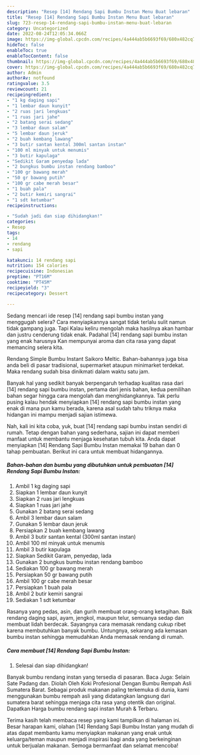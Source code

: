 ```yaml
---
description: "Resep [14] Rendang Sapi Bumbu Instan Menu Buat lebaran"
title: "Resep [14] Rendang Sapi Bumbu Instan Menu Buat lebaran"
slug: 723-resep-14-rendang-sapi-bumbu-instan-menu-buat-lebaran
category: Uncategorized
date: 2022-08-24T12:05:34.066Z
image: https://img-global.cpcdn.com/recipes/4a444ab5b6693f69/680x482cq70/14-rendang-sapi-bumbu-instan-foto-resep-utama.jpg
hideToc: false
enableToc: true
enableTocContent: false
thumbnail: https://img-global.cpcdn.com/recipes/4a444ab5b6693f69/680x482cq70/14-rendang-sapi-bumbu-instan-foto-resep-utama.jpg
cover: https://img-global.cpcdn.com/recipes/4a444ab5b6693f69/680x482cq70/14-rendang-sapi-bumbu-instan-foto-resep-utama.jpg
author: Admin
authorAv: notfound
ratingvalue: 3.5
reviewcount: 21
recipeingredient:
- "1 kg daging sapi"
- "1 lembar daun kunyit"
- "2 ruas jari lengkuas"
- "1 ruas jari jahe"
- "2 batang serai sedang"
- "3 lembar daun salam"
- "5 lembar daun jeruk"
- "2 buah kembang lawang"
- "3 butir santan kental 300ml santan instan"
- "100 ml minyak untuk menumis"
- "3 butir kapulaga"
- "Sedikit Garam penyedap lada"
- "2 bungkus bumbu instan rendang bamboo"
- "100 gr bawang merah"
- "50 gr bawang putih"
- "100 gr cabe merah besar"
- "1 buah pala"
- "2 butir kemiri sangrai"
- "1 sdt ketumbar"
recipeinstructions:

- "Sudah jadi dan siap dihidangkan!"
categories:
- Resep
tags:
- 14
- rendang
- sapi

katakunci: 14 rendang sapi 
nutrition: 154 calories
recipecuisine: Indonesian
preptime: "PT16M"
cooktime: "PT45M"
recipeyield: "3"
recipecategory: Dessert

---
```



Sedang mencari ide resep [14] rendang sapi bumbu instan yang menggugah selera? Cara menyiapkannya sangat tidak terlalu sulit namun tidak gampang juga. Tapi Kalau keliru mengolah maka hasilnya akan hambar dan justru cenderung tidak enak. Padahal [14] rendang sapi bumbu instan yang enak harusnya Kan mempunyai aroma dan cita rasa yang dapat memancing selera kita.


Rendang Simple Bumbu Instant Saikoro Meltic. Bahan-bahannya juga bisa anda beli di pasar tradisional, supermarket ataupun minimarket terdekat. Maka rendang sudah bisa dinikmati dalam waktu satu jam.

Banyak hal yang sedikit banyak berpengaruh terhadap kualitas rasa dari [14] rendang sapi bumbu instan, pertama dari jenis bahan, kedua pemilihan bahan segar hingga cara mengolah dan menghidangkannya. Tak perlu pusing kalau hendak menyiapkan [14] rendang sapi bumbu instan yang enak di mana pun kamu berada, karena asal sudah tahu triknya maka hidangan ini mampu menjadi sajian istimewa.


Nah, kali ini kita coba, yuk, buat [14] rendang sapi bumbu instan sendiri di rumah. Tetap dengan bahan yang sederhana, sajian ini dapat memberi manfaat untuk membantu menjaga kesehatan tubuh kita. Anda dapat menyiapkan [14] Rendang Sapi Bumbu Instan memakai 19 bahan dan 0 tahap pembuatan. Berikut ini cara untuk membuat hidangannya.

<!--inarticleads1-->

##### Bahan-bahan dan bumbu yang dibutuhkan untuk pembuatan [14] Rendang Sapi Bumbu Instan:

1. Ambil 1 kg daging sapi
1. Siapkan 1 lembar daun kunyit
1. Siapkan 2 ruas jari lengkuas
1. Siapkan 1 ruas jari jahe
1. Gunakan 2 batang serai sedang
1. Ambil 3 lembar daun salam
1. Gunakan 5 lembar daun jeruk
1. Persiapkan 2 buah kembang lawang
1. Ambil 3 butir santan kental (300ml santan instan)
1. Ambil 100 ml minyak untuk menumis
1. Ambil 3 butir kapulaga
1. Siapkan Sedikit Garam, penyedap, lada
1. Gunakan 2 bungkus bumbu instan rendang bamboo
1. Sediakan 100 gr bawang merah
1. Persiapkan 50 gr bawang putih
1. Ambil 100 gr cabe merah besar
1. Persiapkan 1 buah pala
1. Ambil 2 butir kemiri sangrai
1. Sediakan 1 sdt ketumbar


Rasanya yang pedas, asin, dan gurih membuat orang-orang ketagihan. Baik rendang daging sapi, ayam, jengkol, maupun telur, semuanya sedap dan membuat lidah berdecak. Sayangnya cara memasak rendang cukup ribet karena membutuhkan banyak bumbu. Untungnya, sekarang ada kemasan bumbu instan sehingga memudahkan Anda memasak rendang di rumah. 

<!--inarticleads2-->

##### Cara membuat [14] Rendang Sapi Bumbu Instan:


1. Selesai dan siap dihidangkan!

Banyak bumbu rendang instan yang tersedia di pasaran. Baca Juga: Selain Sate Padang dan. Diolah Oleh Koki Profesional Dengan Bumbu Rempah Asli Sumatera Barat. Sebagai produk makanan paling terkemuka di dunia, kami menggunakan bumbu rempah asli yang didatangkan langsung dari sumatera barat sehingga menjaga cita rasa yang otentik dan original. Dapatkan Harga bumbu rendang sapi instan Murah &amp; Terbaru. 

Terima kasih telah membaca resep yang kami tampilkan di halaman ini. Besar harapan kami, olahan [14] Rendang Sapi Bumbu Instan yang mudah di atas dapat membantu kamu menyiapkan makanan yang enak untuk keluarga/teman maupun menjadi inspirasi bagi anda yang berkeinginan untuk berjualan makanan. Semoga bermanfaat dan selamat mencoba!
